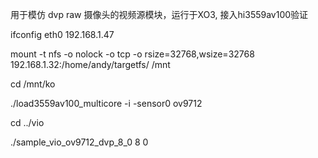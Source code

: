 用于模仿 dvp raw 摄像头的视频源模块，运行于XO3, 接入hi3559av100验证


ifconfig eth0 192.168.1.47


mount -t nfs -o nolock -o tcp -o rsize=32768,wsize=32768 192.168.1.32:/home/andy/targetfs/ /mnt


cd /mnt/ko


./load3559av100_multicore -i -sensor0 ov9712


cd ../vio


./sample_vio_ov9712_dvp_8_0 8 0


